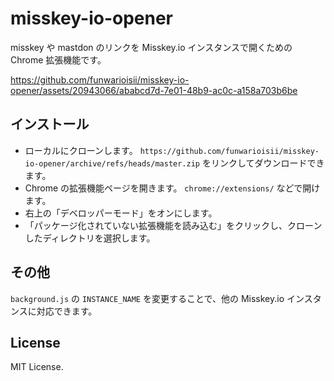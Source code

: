 misskey-io-opener
===

misskey や mastdon のリンクを Misskey.io インスタンスで開くための Chrome 拡張機能です。

https://github.com/funwarioisii/misskey-io-opener/assets/20943066/ababcd7d-7e01-48b9-ac0c-a158a703b6be

## インストール
- ローカルにクローンします。 `https://github.com/funwarioisii/misskey-io-opener/archive/refs/heads/master.zip` をリンクしてダウンロードできます。
- Chrome の拡張機能ページを開きます。 `chrome://extensions/` などで開けます。
- 右上の「デベロッパーモード」をオンにします。
- 「パッケージ化されていない拡張機能を読み込む」をクリックし、クローンしたディレクトリを選択します。

## その他
`background.js` の `INSTANCE_NAME` を変更することで、他の Misskey.io インスタンスに対応できます。

## License
MIT License.
